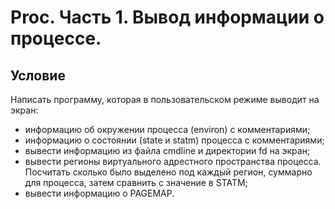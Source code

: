 # Proc. Часть 1. Вывод информации о процессе.

## Условие

Написать программу, которая в пользовательском режиме выводит на экран:

- информацию об окружении процесса (environ) с комментариями;
- информацию о состоянии (state и statm) процесса с комментариями;
- вывести информацию из файла cmdline и директории fd на экран;
- вывести регионы виртуального адрестного пространства процесса. Посчитать сколько было выделено под каждый регион, суммарно для процесса, затем сравнить с значение в STATM;
- вывести информацию o PAGEMAP.
